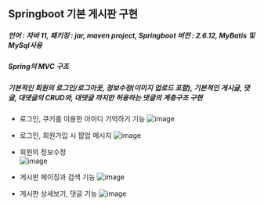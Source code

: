 ## Springboot 기본 게시판 구현


##### 언어 : 자바 11, 패키징 : jar,  maven project, Springboot 버전 : 2.6.12, MyBatis 및 MySql사용


##### Spring의 MVC 구조


##### 기본적인 회원의 로그인/로그아웃, 정보수정(이미지 업로드 포함), 기본적인 게시글, 댓글, 대댓글의 CRUD와, 대댓글 까지만 허용하는 댓글의 계층구조 구현





* 로그인, 쿠키를 이용한 아이디 기억하기 기능
![image](https://user-images.githubusercontent.com/58660769/196579775-56b34e77-dcd8-4a66-ba80-1165bb69a8fa.png)


* 로그인, 회원가입 시 팝업 메시지 
![image](https://user-images.githubusercontent.com/58660769/196580621-d249d2d1-3e29-4d03-b5b5-d24ef16da684.png)

  
* 회원의 정보수정  
![image](https://user-images.githubusercontent.com/58660769/196580140-64dc490c-d01a-4d9d-80ef-f88ce087eeb3.png)


* 게시판 페이징과 검색 기능 
![image](https://user-images.githubusercontent.com/58660769/196580255-4b500755-ba2e-4f61-9cd2-fc6554c95b18.png)


* 게시판 상세보기, 댓글 기능
![image](https://user-images.githubusercontent.com/58660769/196580331-5c3c26db-b798-4221-b539-0fe744880770.png)



    
